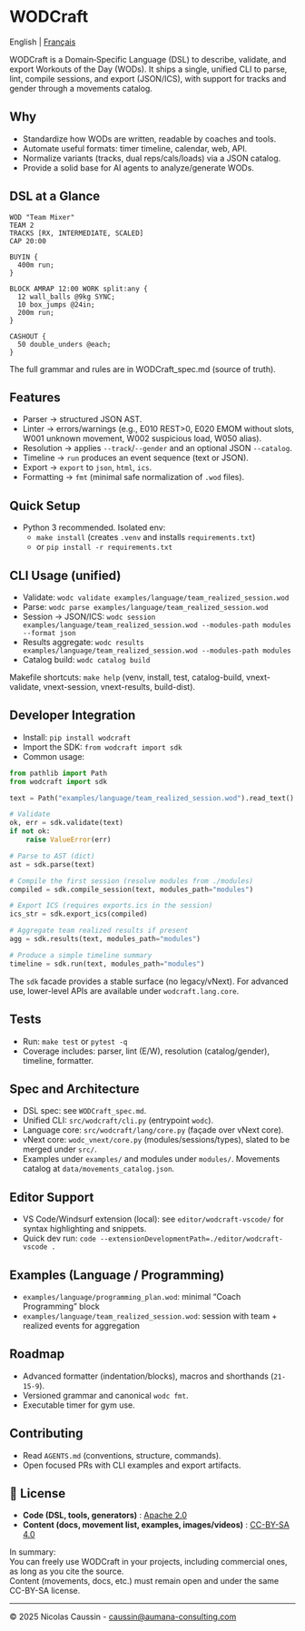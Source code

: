 # WODCraft

English | [Français](README.fr.md)

WODCraft is a Domain‑Specific Language (DSL) to describe, validate, and export Workouts of the Day (WODs). It ships a single, unified CLI to parse, lint, compile sessions, and export (JSON/ICS), with support for tracks and gender through a movements catalog.

## Why
- Standardize how WODs are written, readable by coaches and tools.
- Automate useful formats: timer timeline, calendar, web, API.
- Normalize variants (tracks, dual reps/cals/loads) via a JSON catalog.
- Provide a solid base for AI agents to analyze/generate WODs.

## DSL at a Glance
```wod
WOD "Team Mixer"
TEAM 2
TRACKS [RX, INTERMEDIATE, SCALED]
CAP 20:00

BUYIN {
  400m run;
}

BLOCK AMRAP 12:00 WORK split:any {
  12 wall_balls @9kg SYNC;
  10 box_jumps @24in;
  200m run;
}

CASHOUT {
  50 double_unders @each;
}
```
The full grammar and rules are in WODCraft_spec.md (source of truth).

## Features
- Parser → structured JSON AST.
- Linter → errors/warnings (e.g., E010 REST>0, E020 EMOM without slots, W001 unknown movement, W002 suspicious load, W050 alias).
- Resolution → applies `--track`/`--gender` and an optional JSON `--catalog`.
- Timeline → `run` produces an event sequence (text or JSON).
- Export → `export` to `json`, `html`, `ics`.
- Formatting → `fmt` (minimal safe normalization of `.wod` files).

## Quick Setup
- Python 3 recommended. Isolated env:
  - `make install` (creates `.venv` and installs `requirements.txt`)
  - or `pip install -r requirements.txt`

## CLI Usage (unified)
- Validate: `wodc validate examples/language/team_realized_session.wod`
- Parse: `wodc parse examples/language/team_realized_session.wod`
- Session → JSON/ICS: `wodc session examples/language/team_realized_session.wod --modules-path modules --format json`
- Results aggregate: `wodc results examples/language/team_realized_session.wod --modules-path modules`
- Catalog build: `wodc catalog build`

Makefile shortcuts: `make help` (venv, install, test, catalog-build, vnext-validate, vnext-session, vnext-results, build-dist).

## Developer Integration
- Install: `pip install wodcraft`
- Import the SDK: `from wodcraft import sdk`
- Common usage:

```python
from pathlib import Path
from wodcraft import sdk

text = Path("examples/language/team_realized_session.wod").read_text()

# Validate
ok, err = sdk.validate(text)
if not ok:
    raise ValueError(err)

# Parse to AST (dict)
ast = sdk.parse(text)

# Compile the first session (resolve modules from ./modules)
compiled = sdk.compile_session(text, modules_path="modules")

# Export ICS (requires exports.ics in the session)
ics_str = sdk.export_ics(compiled)

# Aggregate team realized results if present
agg = sdk.results(text, modules_path="modules")

# Produce a simple timeline summary
timeline = sdk.run(text, modules_path="modules")
```

The `sdk` facade provides a stable surface (no legacy/vNext). For advanced use, lower-level APIs are available under `wodcraft.lang.core`.

## Tests
- Run: `make test` or `pytest -q`
- Coverage includes: parser, lint (E/W), resolution (catalog/gender), timeline, formatter.

## Spec and Architecture
- DSL spec: see `WODCraft_spec.md`.
- Unified CLI: `src/wodcraft/cli.py` (entrypoint `wodc`).
- Language core: `src/wodcraft/lang/core.py` (façade over vNext core).
- vNext core: `wodc_vnext/core.py` (modules/sessions/types), slated to be merged under `src/`.
- Examples under `examples/` and modules under `modules/`. Movements catalog at `data/movements_catalog.json`.

## Editor Support
- VS Code/Windsurf extension (local): see `editor/wodcraft-vscode/` for syntax highlighting and snippets.
- Quick dev run: `code --extensionDevelopmentPath=./editor/wodcraft-vscode .`

## Examples (Language / Programming)
- `examples/language/programming_plan.wod`: minimal “Coach Programming” block
- `examples/language/team_realized_session.wod`: session with team + realized events for aggregation

## Roadmap
- Advanced formatter (indentation/blocks), macros and shorthands (`21-15-9`).
- Versioned grammar and canonical `wodc fmt`.
- Executable timer for gym use.

## Contributing
- Read `AGENTS.md` (conventions, structure, commands).
- Open focused PRs with CLI examples and export artifacts.

## 📜 License

- **Code (DSL, tools, generators)** : [Apache 2.0](./LICENSE)  
- **Content (docs, movement list, examples, images/videos)** : [CC-BY-SA 4.0](./LICENSE-docs)  

In summary:  
You can freely use WODCraft in your projects, including commercial ones, as long as you cite the source.  
Content (movements, docs, etc.) must remain open and under the same CC-BY-SA license.

---

© 2025 Nicolas Caussin - caussin@aumana-consulting.com
